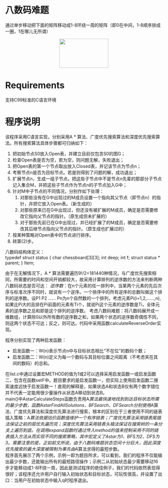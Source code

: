 # 八数码难题
通过单步移动把下面的矩阵移动成1-8环绕一周的矩阵（即0在中间，1-8顺序排成一圈，1在哪儿无所谓）  
<p align="center">
	<img src="https://github.com/KevinNum1/IntelligentSearch/blob/master/images/figure8matrix.png" width="157" height="93">
</p>

# Requirements
支持C99标准的C语言环境


# 程序说明
该程序采用C语言实现，分别采用A * 算法、广度优先搜索算法和深度优先搜索算法。所有搜索算法具体步骤都可归纳如下：  
1. 把初始节点S0放入Open表，并建立目前仅包含S0的图G；  
2. 检查Open表是否为空，若为空，则问题无解，失败退出；  
3. 把Open表的第一个节点取出放入Closed表，并记该节点为节点n；  
4. 考察节点n是否为目标节点。若是则得到了问题的解，成功退出；  
5. 扩展节点n，生成一组子节点。把这些子节点中不是节点n先辈的那部分子节点记入集合M，并把这些子节点作为节点n的子节点加入G中；  
6. 针对M中子节点的不同情况，分别作如下处理：  
	1. 对那些没有在G中出现过的M成员设置一个指向其父节点（即节点n）的指针，并把它放入Open表。（新生成的）  
	2. 对那些原来已在G中出现过，但还没有被扩展的M成员，确定是否需要修改它指向父节点的指针。（原生成但未扩展的）  
	3. 对于那些先前已在G中出现过，并已经扩展了的M成员，确定是否需要修改其后继节点指向父节点的指针。（原生成也扩展过的）  
7. 按某种策略对Open表中的节点进行排序。  
8. 转第(2)步。  
  
八数码结构体定义：  
	typedef struct status
{
	char chessboard[3][3];
	int deep;
	int f;
	struct status * parent;
} Item;

由于在无解情况下，A * 算法需要遍历9!/2=181440种情况，与广度优先搜索相同，所需要的时间和空间开销都较大，故采用计算排列的逆序数的方法来判断两种八数码状态是否可达：
_逆序数_：在n个元素的任一排列中，当某两个元素的先后次序与标准次序不同时，就说有一个逆序。一个排序中的所有逆序的总数叫做这个排列的逆序数。设P1 P2 …… Pn为n个自然数的一个排列，考虑元素Pi(i=1,2,……,n),如果比Pi大的且排在Pi前面的元素有Ti个，就说Pi这个元素的逆序数是Ti，全体元素的逆序数之总和即是这个排列的逆序数。
考虑八数码难题：将八数码展开成一维数组，计算除0以外所有数的逆序数之和，如果两个状态的逆序数奇偶性不同，则这两个状态不可达；反之，则可达。代码中采用函数calculateReverseOrder实现。  

程序分别实现了两种启发函数：  
* 启发函数一：W(n)表示节点n中与目标状态相比“不在位”的数码个数；  
* 启发函数二：W(n)定义为每一个数码与其目标位置之间距离（不考虑夹在其间的数码）的总和。  

在list.c中通过设置宏METHOD的值为1或2可以选择采用启发函数一或启发函数二，包含在函数setF中。题目要求的是启发函数一，但实际上使用启发函数二搜索速度远快于启发函数一！直观的解释是，如果状态A和状态B仅有两个数字错位并不代表一定能用很少量操作从状态A移动到状态B。  
main()中AstarCalculateSteps函数负责用A*算法最快速地找到到达目标状态所需的最少步数，函数AstarFindAllSolutions、BFSearch、DFSearch分别使用A*算法、广度优先算法和深度优先算法进行搜索，根本的区别在于三者使用不同的链表插入策略：A*算法依据估价函数值维护一个有序链表；广度优先算法采用链表尾插法保证之前的层优先遍历完；深度优先算法采用链表头插法保证在搜索树的一条分支上遍历到底。在调用expand函数时通过传入method的值来控制采用不同的链表插入方法从而实现不同的搜索策略，其中宏定义了Astar为1、BFS为2、DFS为3。需要注意的是，正如前文所说，由于八数码难题状态空间十分巨大，因此深度优先搜索的最大深度被限制为事先由A*算法求得的最短步数。  
程序首先展示了两个示例，示例一即为题目所求，可以看到，我们的程序不仅能输出最少步数，还能输出所有的最短路径操作；示例二从初始状态最少需要移动16步才能移动成1-8环绕一周，因此是测试程序的绝佳例子，我们的代码依然表现得很好；该程序还允许用户自行输入初始状态和目标状态，可玩性很高，并设置了出口：当用户在初始状态中输入q时程序退出。  
